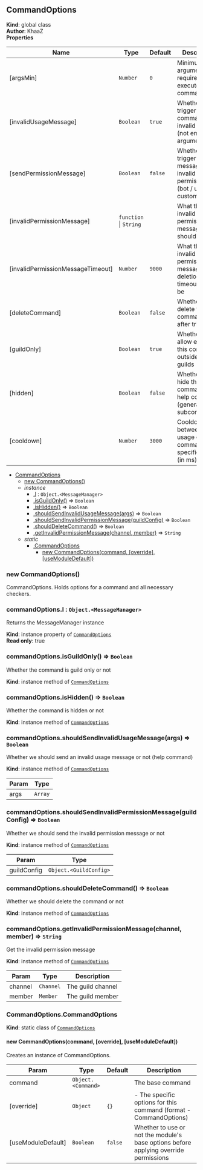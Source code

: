 <a name="CommandOptions"></a>

## CommandOptions
**Kind**: global class  
**Author**: KhaaZ  
**Properties**

| Name | Type | Default | Description |
| --- | --- | --- | --- |
| [argsMin] | <code>Number</code> | <code>0</code> | Minimum arguments required to execute the command |
| [invalidUsageMessage] | <code>Boolean</code> | <code>true</code> | Whether to trigger the help command on invalid usage (not enough arguments) |
| [sendPermissionMessage] | <code>Boolean</code> | <code>false</code> | Whether to trigger an error message on invalid permission (bot / user / custom etc) |
| [invalidPermissionMessage] | <code>function</code> \| <code>String</code> | <code></code> | What the invalid permission message should be |
| [invalidPermissionMessageTimeout] | <code>Number</code> | <code>9000</code> | What the invalid permission message deletion timeout should be |
| [deleteCommand] | <code>Boolean</code> | <code>false</code> | Whether to delete the command input after trigger |
| [guildOnly] | <code>Boolean</code> | <code>true</code> | Whether to allow executing this command outside of guilds |
| [hidden] | <code>Boolean</code> | <code>false</code> | Whether to hide this command from help command (general / subcommands) |
| [cooldown] | <code>Number</code> | <code>3000</code> | Cooldown betweeneach usage of this command for a specific user (in ms) |


* [CommandOptions](#CommandOptions)
    * [new CommandOptions()](#new_CommandOptions_new)
    * _instance_
        * [.l](#CommandOptions+l) : <code>Object.&lt;MessageManager&gt;</code>
        * [.isGuildOnly()](#CommandOptions+isGuildOnly) ⇒ <code>Boolean</code>
        * [.isHidden()](#CommandOptions+isHidden) ⇒ <code>Boolean</code>
        * [.shouldSendInvalidUsageMessage(args)](#CommandOptions+shouldSendInvalidUsageMessage) ⇒ <code>Boolean</code>
        * [.shouldSendInvalidPermissionMessage(guildConfig)](#CommandOptions+shouldSendInvalidPermissionMessage) ⇒ <code>Boolean</code>
        * [.shouldDeleteCommand()](#CommandOptions+shouldDeleteCommand) ⇒ <code>Boolean</code>
        * [.getInvalidPermissionMessage(channel, member)](#CommandOptions+getInvalidPermissionMessage) ⇒ <code>String</code>
    * _static_
        * [.CommandOptions](#CommandOptions.CommandOptions)
            * [new CommandOptions(command, [override], [useModuleDefault])](#new_CommandOptions.CommandOptions_new)

<a name="new_CommandOptions_new"></a>

### new CommandOptions()
CommandOptions.
Holds options for a command and all necessary checkers.

<a name="CommandOptions+l"></a>

### commandOptions.l : <code>Object.&lt;MessageManager&gt;</code>
Returns the MessageManager instance

**Kind**: instance property of [<code>CommandOptions</code>](#CommandOptions)  
**Read only**: true  
<a name="CommandOptions+isGuildOnly"></a>

### commandOptions.isGuildOnly() ⇒ <code>Boolean</code>
Whether the command is guild only or not

**Kind**: instance method of [<code>CommandOptions</code>](#CommandOptions)  
<a name="CommandOptions+isHidden"></a>

### commandOptions.isHidden() ⇒ <code>Boolean</code>
Whether the command is hidden or not

**Kind**: instance method of [<code>CommandOptions</code>](#CommandOptions)  
<a name="CommandOptions+shouldSendInvalidUsageMessage"></a>

### commandOptions.shouldSendInvalidUsageMessage(args) ⇒ <code>Boolean</code>
Whether we should send an invalid usage message or not (help command)

**Kind**: instance method of [<code>CommandOptions</code>](#CommandOptions)  

| Param | Type |
| --- | --- |
| args | <code>Array</code> | 

<a name="CommandOptions+shouldSendInvalidPermissionMessage"></a>

### commandOptions.shouldSendInvalidPermissionMessage(guildConfig) ⇒ <code>Boolean</code>
Whether we should send the invalid permission message or not

**Kind**: instance method of [<code>CommandOptions</code>](#CommandOptions)  

| Param | Type |
| --- | --- |
| guildConfig | <code>Object.&lt;GuildConfig&gt;</code> | 

<a name="CommandOptions+shouldDeleteCommand"></a>

### commandOptions.shouldDeleteCommand() ⇒ <code>Boolean</code>
Whether we should delete the command or not

**Kind**: instance method of [<code>CommandOptions</code>](#CommandOptions)  
<a name="CommandOptions+getInvalidPermissionMessage"></a>

### commandOptions.getInvalidPermissionMessage(channel, member) ⇒ <code>String</code>
Get the invalid permission message

**Kind**: instance method of [<code>CommandOptions</code>](#CommandOptions)  

| Param | Type | Description |
| --- | --- | --- |
| channel | <code>Channel</code> | The guild channel |
| member | <code>Member</code> | The guild member |

<a name="CommandOptions.CommandOptions"></a>

### CommandOptions.CommandOptions
**Kind**: static class of [<code>CommandOptions</code>](#CommandOptions)  
<a name="new_CommandOptions.CommandOptions_new"></a>

#### new CommandOptions(command, [override], [useModuleDefault])
Creates an instance of CommandOptions.


| Param | Type | Default | Description |
| --- | --- | --- | --- |
| command | <code>Object.&lt;Command&gt;</code> |  | The base command |
| [override] | <code>Object</code> | <code>{}</code> | - The specific options for this command (format - CommandOptions) |
| [useModuleDefault] | <code>Boolean</code> | <code>false</code> | Whether to use or not the module's base options before applying override permissions |

